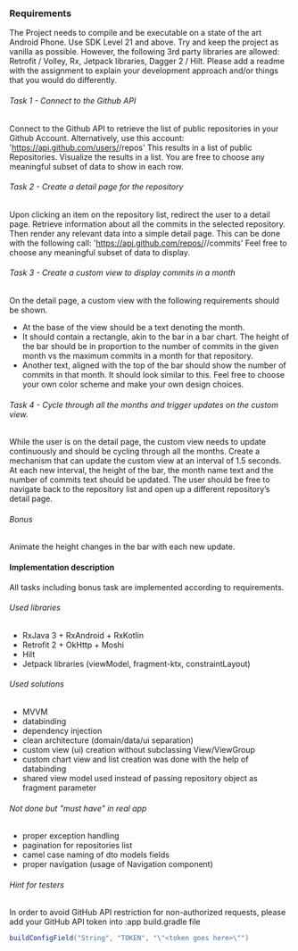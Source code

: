### Requirements

The Project needs to compile and be executable on a state of the art Android Phone. Use SDK Level 21
and above.
Try and keep the project as vanilla as possible. However, the following 3rd party libraries are allowed:
Retrofit / Volley, Rx, Jetpack libraries, Dagger 2 / Hilt.
Please add a readme with the assignment to explain your development approach and/or things that you
would do differently.

###### Task 1 - Connect to the Github API

Connect to the Github API to retrieve the list of public repositories in your Github Account. Alternatively,
use this account: 'https://api.github.com/users/<user>/repos'
This results in a list of public Repositories. Visualize the results in a list. You are free to choose any
meaningful subset of data to show in each row.

###### Task 2 - Create a detail page for the repository
Upon clicking an item on the repository list, redirect the user to a detail page.
Retrieve information about all the commits in the selected repository. Then render any relevant data into
a simple detail page. This can be done with the following call:
'https://api.github.com/repos/<user>/<repository>/commits'
Feel free to choose any meaningful subset of data to display.

###### Task 3 - Create a custom view to display commits in a month

On the detail page, a custom view with the following requirements should be shown.
- At the base of the view should be a text denoting the month.
- It should contain a rectangle, akin to the bar in a bar chart. The height of the bar should be in
proportion to the number of commits in the given month vs the maximum commits in a month
for that repository.
- Another text, aligned with the top of the bar should show the number of commits in that month.
It should look similar to this. Feel free to choose your own color scheme and make your own design
choices.

###### Task 4 - Cycle through all the months and trigger updates on the custom view.

While the user is on the detail page, the custom view needs to update continuously and should be cycling
through all the months.
Create a mechanism that can update the custom view at an interval of 1.5 seconds.
At each new interval, the height of the bar, the month name text and the number of commits text should
be updated.
The user should be free to navigate back to the repository list and open up a different repository’s detail page.

###### Bonus

Animate the height changes in the bar with each new update.

#### Implementation description

All tasks including bonus task are implemented according to requirements.

###### Used libraries
* RxJava 3 + RxAndroid + RxKotlin
* Retrofit 2 + OkHttp + Moshi
* Hilt 
* Jetpack libraries (viewModel, fragment-ktx, constraintLayout)
###### Used solutions
* MVVM
* databinding
* dependency injection
* clean architecture (domain/data/ui separation)
* custom view (ui) creation without subclassing View/ViewGroup 
* custom chart view and list creation was done with the help of databinding
* shared view model used instead of passing repository object as fragment parameter
###### Not done but "must have" in real app
* proper exception handling
* pagination for repositories list
* camel case naming of dto models fields
* proper navigation (usage of Navigation component)
###### Hint for testers
In order to avoid GitHub API restriction for non-authorized requests, please 
add your GitHub API token into :app build.gradle file
```groovy
buildConfigField("String", "TOKEN", "\"<token goes here>\"")
```